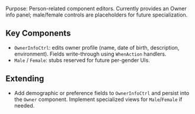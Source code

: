 Purpose: Person-related component editors. Currently provides an Owner info panel; male/female controls are placeholders for future specialization.

Key Components
--------------
- `OwnerInfoCtrl`: edits owner profile (name, date of birth, description, environment). Fields write-through using `WhenAction` handlers.
- `Male` / `Female`: stubs reserved for future per-gender UIs.

Extending
---------
- Add demographic or preference fields to `OwnerInfoCtrl` and persist into the `Owner` component. Implement specialized views for `Male`/`Female` if needed.

